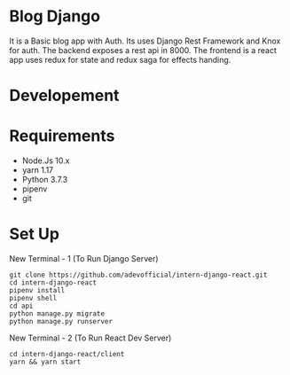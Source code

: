 # Blog Django

It is a Basic blog app with Auth. Its uses Django Rest Framework and Knox for auth.
The backend exposes a rest api in 8000. The frontend is a react app uses redux for state and redux saga for effects handing.

# Developement

# Requirements

- Node.Js 10.x
- yarn 1.17
- Python 3.7.3
- pipenv
- git

# Set Up

New Terminal - 1 (To Run Django Server)

```
git clone https://github.com/adevofficial/intern-django-react.git
cd intern-django-react
pipenv install
pipenv shell
cd api
python manage.py migrate
python manage.py runserver
```

New Terminal - 2 (To Run React Dev Server)

```
cd intern-django-react/client
yarn && yarn start
```
